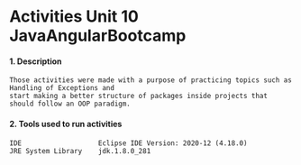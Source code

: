 # Activities Unit 10 JavaAngularBootcamp

#### 1. Description
```
Those activities were made with a purpose of practicing topics such as Handling of Exceptions and 
start making a better structure of packages inside projects that should follow an OOP paradigm.

```
#### 2. Tools used to run activities
```
IDE                   Eclipse IDE Version: 2020-12 (4.18.0)
JRE System Library    jdk.1.8.0_281  
